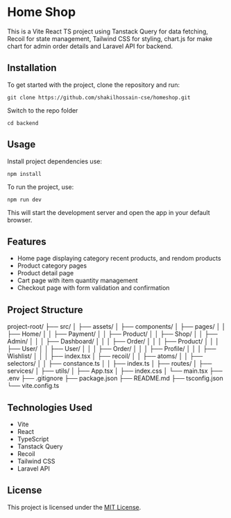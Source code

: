 # Home Shop

This is a Vite React TS project using Tanstack Query for data fetching, Recoil for state management, Tailwind CSS for styling, chart.js for make chart for admin order details and Laravel API for backend.

## Installation

To get started with the project, clone the repository and run:

    git clone https://github.com/shakilhossain-cse/homeshop.git

Switch to the repo folder

    cd backend

## Usage

Install project dependencies use:

    npm install

To run the project, use:

    npm run dev

This will start the development server and open the app in your default browser.

## Features

- Home page displaying category recent products, and rendom products
- Product category pages
- Product detail page
- Cart page with item quantity management
- Checkout page with form validation and confirmation


## Project Structure

project-root/
├── src/
│  ├── assets/
│  ├── components/
│  ├── pages/
│  │  ├── Home/
│  │  ├── Payment/
│  │  ├── Product/
│  │  ├── Shop/
│  │  ├── Admin/
│  │  │  ├── Dashboard/
│  │  │  ├── Order/
│  │  │  ├── Product/
│  │  │  ├── User/
│  │  ├── User/
│  │  │  ├── Order/
│  │  │  ├── Profile/
│  │  │  ├── Wishlist/
│  │  │  ├── index.tsx
│  ├── recoil/
│  │  ├── atoms/
│  │  ├── selectors/
│  │  ├── constance.ts
│  │  ├── index.ts
│  ├── routes/
│  ├── services/
│  ├── utils/
│  ├── App.tsx
│  ├── index.css
│  └── main.tsx
├── .env
├── .gitignore
├── package.json
├── README.md
├── tsconfig.json
└── vite.config.ts

## Technologies Used

- Vite
- React
- TypeScript
- Tanstack Query
- Recoil
- Tailwind CSS
- Laravel API

## License

This project is licensed under the [MIT License](https://opensource.org/licenses/MIT).
